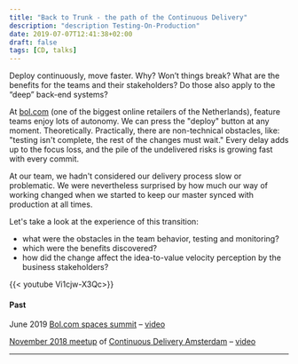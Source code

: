 ```yaml
---
title: "Back to Trunk - the path of the Continuous Delivery"
description: "description Testing-On-Production"
date: 2019-07-07T12:41:38+02:00
draft: false
tags: [CD, talks]
---
```


Deploy continuously, move faster. Why? Won’t things break? What are the benefits for the teams and their stakeholders? Do those also apply to the “deep” back-end systems?

At [bol.com](https://bol.com) (one of the biggest online retailers of the Netherlands), feature teams enjoy lots of autonomy. We can press the "deploy" button at any moment. Theoretically. Practically, there are non-technical obstacles, like: "testing isn't complete, the rest of the changes must wait." Every delay adds up to the focus loss, and the pile of the undelivered risks is growing fast with every commit.  

At our team, we hadn't considered our delivery process slow or problematic. We were nevertheless surprised by how much our way of working changed when we started to keep our master synced with production at all times.

Let's take a look at the experience of this transition: 

- what were the obstacles in the team behavior, testing and monitoring? 
- which were the benefits discovered? 
- how did the change affect the idea-to-value velocity perception by the business stakeholders?

{{< youtube Vi1cjw-X3Qc>}}

#### Past

June 2019 [Bol.com spaces summit](https://spacessummit.bol.com/talks.html#quickie-mykola) – [video](https://www.youtube.com/watch?v=Vi1cjw-X3Qc&list=PLXL-0W_fYXynhNcz9hpL0Ziux3n4ftzvw&index=5&t=1s)

[November 2018 meetup](https://www.meetup.com/Continuous-Delivery-Amsterdam/events/251583518/) of [Continuous Delivery Amsterdam](https://www.meetup.com/Continuous-Delivery-Amsterdam) – [video](https://www.youtube.com/watch?v=SLv2DHBZNmQ&list=PLXL-0W_fYXynhNcz9hpL0Ziux3n4ftzvw&index=3)

---